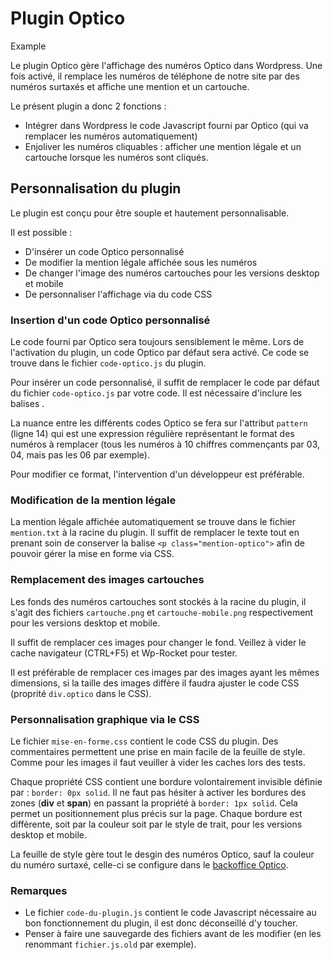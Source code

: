 # Plugin Optico

Example 

Le plugin Optico gère l'affichage des numéros Optico dans Wordpress. Une fois activé, il remplace les numéros de téléphone de notre site par des numéros surtaxés et affiche une mention et un cartouche.

Le présent plugin a donc 2 fonctions :
 * Intégrer dans Wordpress le code Javascript fourni par Optico (qui va remplacer les numéros automatiquement)
 * Enjoliver les numéros cliquables : afficher une mention légale et un cartouche lorsque les numéros sont cliqués.

## Personnalisation du plugin

Le plugin est conçu pour être souple et hautement personnalisable.

Il est possible :

* D'insérer un code Optico personnalisé
* De modifier la mention légale affichée sous les numéros
* De changer l'image des numéros cartouches pour les versions desktop et mobile
* De personnaliser l'affichage via du code CSS

### Insertion d'un code Optico personnalisé

Le code fourni par Optico sera toujours sensiblement le même. Lors de l'activation du plugin, un code Optico par défaut sera activé. Ce code se trouve dans le fichier `code-optico.js` du plugin.

Pour insérer un code personnalisé, il suffit de remplacer le code par défaut du fichier `code-optico.js` par votre code. Il est nécessaire d'inclure les balises <script> et </script>.

La nuance entre les différents codes Optico se fera sur l'attribut `pattern` (ligne 14) qui est une expression régulière représentant le format des numéros à remplacer (tous les numéros à 10 chiffres commençants par 03, 04, mais pas les 06 par exemple).

Pour modifier ce format, l'intervention d'un développeur est préférable.

### Modification de la mention légale

La mention légale affichée automatiquement se trouve dans le fichier `mention.txt` à la racine du plugin. Il suffit de remplacer le texte tout en prenant soin de conserver la balise `<p class="mention-optico">` afin de pouvoir gérer la mise en forme via CSS.

### Remplacement des images cartouches

Les fonds des numéros cartouches sont stockés à la racine du plugin, il s'agit des fichiers `cartouche.png` et `cartouche-mobile.png` respectivement pour les versions desktop et mobile.

Il suffit de remplacer ces images pour changer le fond. Veillez à vider le cache navigateur (CTRL+F5) et Wp-Rocket pour tester.

Il est préférable de remplacer ces images par des images ayant les mêmes dimensions, si la taille des images diffère il faudra ajuster le code CSS (proprité `div.optico` dans le CSS).

### Personnalisation graphique via le CSS

Le fichier `mise-en-forme.css` contient le code CSS du plugin. Des commentaires permettent une prise en main facile de la feuille de style. Comme pour les images il faut veuiller à vider les caches lors des tests.

Chaque propriété CSS contient une bordure volontairement invisible définie par : `border: 0px solid`. Il ne faut pas hésiter à activer les bordures des zones (**div** et **span**) en passant la propriété à  `border: 1px solid`. Cela permet un positionnement plus précis sur la page. Chaque bordure est différente, soit par la couleur soit par le style de trait, pour les versions desktop et mobile.

La feuille de style gère tout le desgin des numéros Optico, sauf la couleur du numéro surtaxé, celle-ci se configure dans le [backoffice Optico](https://www.optico.fr/settings.html).

### Remarques

* Le fichier `code-du-plugin.js` contient le code Javascript nécessaire au bon fonctionnement du plugin, il est donc déconseillé d'y toucher.
* Penser à faire une sauvegarde des fichiers avant de les modifier (en les renommant `fichier.js.old` par exemple).

